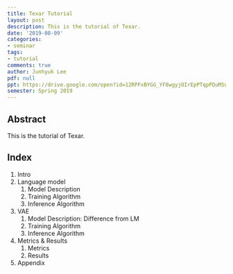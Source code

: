 ```yaml
---
title: Texar Tutorial
layout: post
description: This is the tutorial of Texar.
date: '2019-08-09'
categories:
- seminar
tags:
- tutorial
comments: true
author: Junhyuk Lee
pdf: null
ppt: https://drive.google.com/open?id=12RPFxBYGG_YF8wgyjOIrEpPTqpPDuMSu
semester: Spring 2019
---
```


<!-- Post name should be this form: today-title.md
        For example, 2019-08-02-hyperparameter-optimization.md -->

<!-- Fill the contents where --Fill-- exists -->
<!-- If you don't want to fill the --Fill--(not necessary) part, then remove them all.
        For example, pdf: -->
<!-- The example is in '_posts/2019-08-02-hyperparameter-optimization.md'>

<!-- For 'title' front matter, follow this format: This is Title Format -->
<!-- For 'description' front matter, follow this format: It is description. -->
<!-- For 'date' front matter, follow this format: 2019-01-01 -->
<!-- For 'tags' front matter, write down the tag in abbreviation
        For example, write down CV instead of Computer Science
        'tags' can be more than one. Follow the format: ["CV", "ML"] -->
<!-- For 'author' fron matter, write down your name in this format: Gildong Hong -->
<!-- For 'pdf' and 'ppt' front matter, if you have the attachment files, write down the url -->

## Abstract
This is the tutorial of Texar.

## Index
1. Intro
2. Language model
   1. Model Description
   2. Training Algorithm
   3. Inference Algorithm
3. VAE
   1. Model Description: Difference from LM
   2. Training Algorithm
   3. Inference Algorithm
4. Metrics & Results
   1. Metrics
   2. Results
5. Appendix

<!-- You can add more information below -->